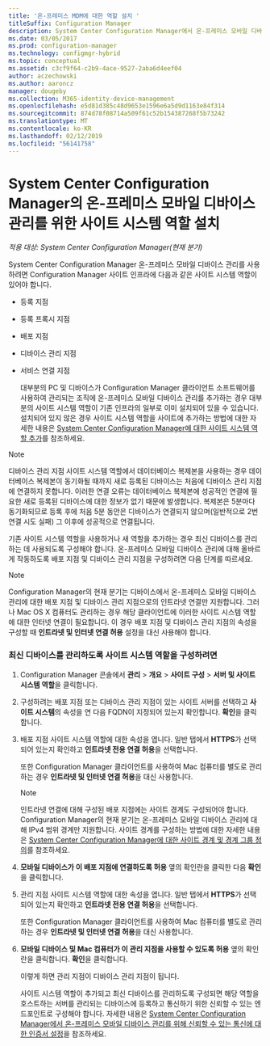 ```yaml
---
title: '온-프레미스 MDM에 대한 역할 설치 '
titleSuffix: Configuration Manager
description: System Center Configuration Manager에서 온-프레미스 모바일 디바이스 관리를 위한 사이트 시스템 역할을 설치합니다.
ms.date: 03/05/2017
ms.prod: configuration-manager
ms.technology: configmgr-hybrid
ms.topic: conceptual
ms.assetid: c3cf9f64-c2b9-4ace-9527-2aba6d4eef04
author: aczechowski
ms.author: aaroncz
manager: dougeby
ms.collection: M365-identity-device-management
ms.openlocfilehash: e5d81d385c48d9653e1596e6a5d9d1163e84f314
ms.sourcegitcommit: 874d78f08714a509f61c52b154387268f5b73242
ms.translationtype: MT
ms.contentlocale: ko-KR
ms.lasthandoff: 02/12/2019
ms.locfileid: "56141758"
---
```

# <a name="install-site-system-roles-for-on-premises-mobile-device-management-in-system-center-configuration-manager"></a>System Center Configuration Manager의 온-프레미스 모바일 디바이스 관리를 위한 사이트 시스템 역할 설치

*적용 대상: System Center Configuration Manager(현재 분기)*

System Center Configuration Manager 온\-프레미스 모바일 디바이스 관리를 사용하려면 Configuration Manager 사이트 인프라에 다음과 같은 사이트 시스템 역할이 있어야 합니다.  

- 등록 지점  

- 등록 프록시 지점  

- 배포 지점  

- 디바이스 관리 지점  

- 서비스 연결 지점  

  대부분의 PC 및 디바이스가 Configuration Manager 클라이언트 소프트웨어를 사용하여 관리되는 조직에 온\-프레미스 모바일 디바이스 관리를 추가하는 경우 대부분의 사이트 시스템 역할이 기존 인프라의 일부로 이미 설치되어 있을 수 있습니다. 설치되어 있지 않은 경우 사이트 시스템 역할을 사이트에 추가하는 방법에 대한 자세한 내용은 [System Center Configuration Manager에 대한 사이트 시스템 역할 추가](../../core/servers/deploy/configure/add-site-system-roles.md)를 참조하세요.  

> [!NOTE]  
>  디바이스 관리 지점 사이트 시스템 역할에서 데이터베이스 복제본을 사용하는 경우 데이터베이스 복제본이 동기화될 때까지 새로 등록된 디바이스는 처음에 디바이스 관리 지점에 연결하지 못합니다. 이러한 연결 오류는 데이터베이스 복제본에 성공적인 연결에 필요한 새로 등록된 디바이스에 대한 정보가 없기 때문에 발생합니다. 복제본은 5분마다 동기화되므로 등록 후에 처음 5분 동안은 디바이스가 연결되지 않으며(일반적으로 2번 연결 시도 실패) 그 이후에 성공적으로 연결됩니다.  

 기존 사이트 시스템 역할을 사용하거나 새 역할을 추가하는 경우 최신 디바이스를 관리하는 데 사용되도록 구성해야 합니다. 온\-프레미스 모바일 디바이스 관리에 대해 올바르게 작동하도록 배포 지점 및 디바이스 관리 지점을 구성하려면 다음 단계를 따르세요.  

> [!NOTE]  
>  Configuration Manager의 현재 분기는 디바이스에서 온\-프레미스 모바일 디바이스 관리에 대한 배포 지점 및 디바이스 관리 지점으로의 인트라넷 연결만 지원합니다. 그러나 Mac OS X 컴퓨터도 관리하는 경우 해당 클라이언트에 이러한 사이트 시스템 역할에 대한 인터넷 연결이 필요합니다. 이 경우 배포 지점 및 디바이스 관리 지점의 속성을 구성할 때 **인트라넷 및 인터넷 연결 허용** 설정을 대신 사용해야 합니다.  

### <a name="to-configure-site-system-roles-to-manage-modern-devices"></a>최신 디바이스를 관리하도록 사이트 시스템 역할을 구성하려면  

1. Configuration Manager 콘솔에서 **관리** > **개요** > **사이트 구성** > **서버 및 사이트 시스템 역할**을 클릭합니다.  

2. 구성하려는 배포 지점 또는 디바이스 관리 지점이 있는 사이트 서버를 선택하고 **사이트 시스템**의 속성을 연 다음 FQDN이 지정되어 있는지 확인합니다. **확인**을 클릭합니다.  

3. 배포 지점 사이트 시스템 역할에 대한 속성을 엽니다. 일반 탭에서 **HTTPS**가 선택되어 있는지 확인하고 **인트라넷 전용 연결 허용**을 선택합니다.  

    또한 Configuration Manager 클라이언트를 사용하여 Mac 컴퓨터를 별도로 관리하는 경우 **인트라넷 및 인터넷 연결 허용**을 대신 사용합니다.  

   > [!NOTE]  
   >  인트라넷 연결에 대해 구성된 배포 지점에는 사이트 경계도 구성되어야 합니다. Configuration Manager의 현재 분기는 온\-프레미스 모바일 디바이스 관리에 대해 IPv4 범위 경계만 지원합니다. 사이트 경계를 구성하는 방법에 대한 자세한 내용은 [System Center Configuration Manager에 대한 사이트 경계 및 경계 그룹 정의](../../core/servers/deploy/configure/define-site-boundaries-and-boundary-groups.md)를 참조하세요.  

4. **모바일 디바이스가 이 배포 지점에 연결하도록 허용** 옆의 확인란을 클릭한 다음 **확인**을 클릭합니다.  

5. 관리 지점 사이트 시스템 역할에 대한 속성을 엽니다. 일반 탭에서 **HTTPS**가 선택되어 있는지 확인하고 **인트라넷 전용 연결 허용**을 선택합니다.  

    또한 Configuration Manager 클라이언트를 사용하여 Mac 컴퓨터를 별도로 관리하는 경우 **인트라넷 및 인터넷 연결 허용**을 대신 사용합니다.  

6. **모바일 디바이스 및 Mac 컴퓨터가 이 관리 지점을 사용할 수 있도록 허용** 옆의 확인란을 클릭합니다. **확인**을 클릭합니다.  

    이렇게 하면 관리 지점이 디바이스 관리 지점이 됩니다.  

   사이트 시스템 역할이 추가되고 최신 디바이스를 관리하도록 구성되면 해당 역할을 호스트하는 서버를 관리되는 디바이스에 등록하고 통신하기 위한 신뢰할 수 있는 엔드포인트로 구성해야 합니다. 자세한 내용은 [System Center Configuration Manager에서 온-프레미스 모바일 디바이스 관리를 위해 신뢰할 수 있는 통신에 대한 인증서 설정](../../mdm/get-started/set-up-certificates-on-premises-mdm.md)을 참조하세요.  
